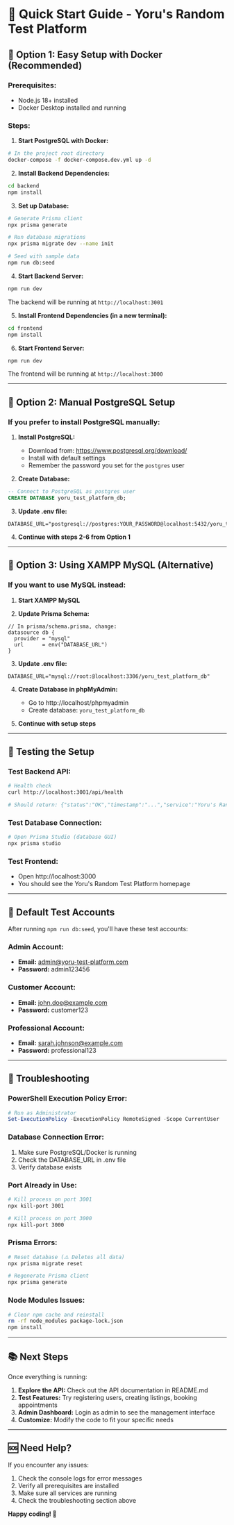 # 🚀 Quick Start Guide - Yoru's Random Test Platform

## 🔧 **Option 1: Easy Setup with Docker (Recommended)**

### Prerequisites:
- Node.js 18+ installed
- Docker Desktop installed and running

### Steps:

1. **Start PostgreSQL with Docker:**
```bash
# In the project root directory
docker-compose -f docker-compose.dev.yml up -d
```

2. **Install Backend Dependencies:**
```bash
cd backend
npm install
```

3. **Set up Database:**
```bash
# Generate Prisma client
npx prisma generate

# Run database migrations
npx prisma migrate dev --name init

# Seed with sample data
npm run db:seed
```

4. **Start Backend Server:**
```bash
npm run dev
```

The backend will be running at `http://localhost:3001`

5. **Install Frontend Dependencies (in a new terminal):**
```bash
cd frontend
npm install
```

6. **Start Frontend Server:**
```bash
npm run dev
```

The frontend will be running at `http://localhost:3000`

---

## 🔧 **Option 2: Manual PostgreSQL Setup**

### If you prefer to install PostgreSQL manually:

1. **Install PostgreSQL:**
   - Download from: https://www.postgresql.org/download/
   - Install with default settings
   - Remember the password you set for the `postgres` user

2. **Create Database:**
```sql
-- Connect to PostgreSQL as postgres user
CREATE DATABASE yoru_test_platform_db;
```

3. **Update .env file:**
```env
DATABASE_URL="postgresql://postgres:YOUR_PASSWORD@localhost:5432/yoru_test_platform_db"
```

4. **Continue with steps 2-6 from Option 1**

---

## 🔧 **Option 3: Using XAMPP MySQL (Alternative)**

### If you want to use MySQL instead:

1. **Start XAMPP MySQL**

2. **Update Prisma Schema:**
```prisma
// In prisma/schema.prisma, change:
datasource db {
  provider = "mysql"
  url      = env("DATABASE_URL")
}
```

3. **Update .env file:**
```env
DATABASE_URL="mysql://root:@localhost:3306/yoru_test_platform_db"
```

4. **Create Database in phpMyAdmin:**
   - Go to http://localhost/phpmyadmin
   - Create database: `yoru_test_platform_db`

5. **Continue with setup steps**

---

## 🧪 **Testing the Setup**

### Test Backend API:
```bash
# Health check
curl http://localhost:3001/api/health

# Should return: {"status":"OK","timestamp":"...","service":"Yoru's Random Test Platform Backend API"}
```

### Test Database Connection:
```bash
# Open Prisma Studio (database GUI)
npx prisma studio
```

### Test Frontend:
- Open http://localhost:3000
- You should see the Yoru's Random Test Platform homepage

---

## 🔑 **Default Test Accounts**

After running `npm run db:seed`, you'll have these test accounts:

### Admin Account:
- **Email:** admin@yoru-test-platform.com
- **Password:** admin123456

### Customer Account:
- **Email:** john.doe@example.com
- **Password:** customer123

### Professional Account:
- **Email:** sarah.johnson@example.com
- **Password:** professional123

---

## 🐛 **Troubleshooting**

### PowerShell Execution Policy Error:
```powershell
# Run as Administrator
Set-ExecutionPolicy -ExecutionPolicy RemoteSigned -Scope CurrentUser
```

### Database Connection Error:
1. Make sure PostgreSQL/Docker is running
2. Check the DATABASE_URL in .env file
3. Verify database exists

### Port Already in Use:
```bash
# Kill process on port 3001
npx kill-port 3001

# Kill process on port 3000
npx kill-port 3000
```

### Prisma Errors:
```bash
# Reset database (⚠️ Deletes all data)
npx prisma migrate reset

# Regenerate Prisma client
npx prisma generate
```

### Node Modules Issues:
```bash
# Clear npm cache and reinstall
rm -rf node_modules package-lock.json
npm install
```

---

## 📚 **Next Steps**

Once everything is running:

1. **Explore the API:** Check out the API documentation in README.md
2. **Test Features:** Try registering users, creating listings, booking appointments
3. **Admin Dashboard:** Login as admin to see the management interface
4. **Customize:** Modify the code to fit your specific needs

---

## 🆘 **Need Help?**

If you encounter any issues:

1. Check the console logs for error messages
2. Verify all prerequisites are installed
3. Make sure all services are running
4. Check the troubleshooting section above

**Happy coding! 🎉**

